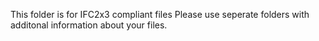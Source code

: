 This folder is for IFC2x3 compliant files
Please use seperate folders with additonal information about your files.
